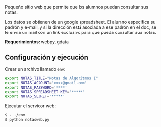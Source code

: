 Pequeño sitio web que permite que los alumnos puedan consultar sus notas.

Los datos se obtienen de un google spreadsheet. El alumno especifica su padrón y e-mail, y si la dirección está asociada a ese padrón en el doc, se le envía un mail con un link exclusivo para que pueda consultar sus notas.

**Requerimientos:** webpy, gdata

Configuración y ejecución
-------------------------

Crear un archivo llamado `env`:

```bash
export NOTAS_TITLE="Notas de Algoritmos I"
export NOTAS_ACCOUNT='xxxx@gmail.com'
export NOTAS_PASSWORD='****'
export NOTAS_SPREADSHEET_KEY='*****'
export NOTAS_SECRET='*****'
```

Ejecutar el servidor web:

```bash
$ . ./env
$ python notasweb.py
```

